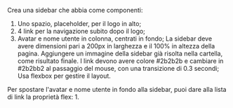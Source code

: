 Crea una sidebar che abbia come componenti:
 1. Uno spazio, placeholder, per il logo in alto;
 2. 4 link per la navigazione subito dopo il logo;
 3. Avatar e nome utente in colonna, centrati in fondo;
La sidebar deve avere dimensioni pari a 200px in larghezza e il 100% in altezza della pagina.  Aggiungere un immagine della sidebar già risolta nella cartella, come risultato finale. 
I link devono avere colore #2b2b2b e cambiare in #2b2bb2 al passaggio del mouse, con una transizione di 0.3 secondi;
Usa flexbox per gestire il layout.

Per spostare l'avatar e nome utente in fondo alla sidebar, puoi dare alla lista di link la proprietà flex: 1.